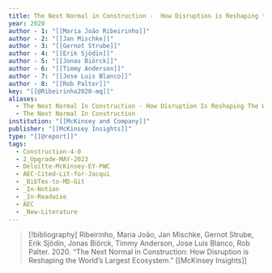 ```yaml
---
title: The Next Normal in Construction -  How Disruption is Reshaping the World’s Largest Ecosystem
year: 2020
author - 1: "[[Maria João Ribeirinho]]"
author - 2: "[[Jan Mischke]]"
author - 3: "[[Gernot Strube]]"
author - 4: "[[Erik Sjödin]]"
author - 5: "[[Jonas Biörck]]"
author - 6: "[[Timmy Anderson]]"
author - 7: "[[Jose Luis Blanco]]"
author - 8: "[[Rob Palter]]"
key: "[[@Ribeirinho2020-mq]]"
aliases:
  - The Next Normal In Construction - How Disruption Is Reshaping The World’s Largest Ecosystem
  - The Next Normal In Construction
institution: "[[McKinsey and Company]]"
publisher: "[[McKinsey Insights]]"
type: "[[@report]]"
tags:
  - Construction-4-0
  - 2_Upgrade-MAY-2023
  - Deloitte-McKinsey-EY-PWC
  - AEC-Cited-Lit-for-Jacqui
  - _BibTex-to-MD-Git
  - _In-Notion
  - _In-Readwise
  - AEC
  - _New-Literature
---
```


> [!bibliography]
> Ribeirinho, Maria João, Jan Mischke, Gernot Strube, Erik Sjödin, Jonas Biörck, Timmy Anderson, Jose Luis Blanco, Rob Palter. 2020. “The Next Normal in Construction: How Disruption is Reshaping the World’s Largest Ecosystem.” [[McKinsey Insights]]